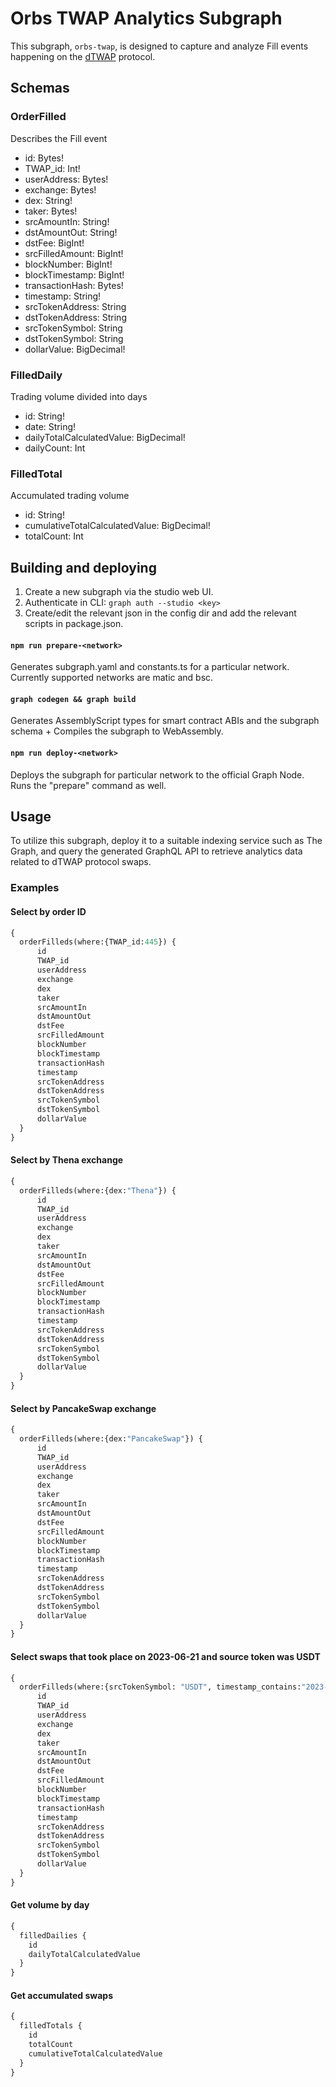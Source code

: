 # Orbs TWAP Analytics Subgraph

This subgraph, `orbs-twap`, is designed to capture and analyze Fill events happening on the [dTWAP](https://www.orbs.com/dtwap/) protocol.


## Schemas
### OrderFilled
Describes the Fill event
- id: Bytes!
- TWAP_id: Int!
- userAddress: Bytes!
- exchange: Bytes!
-  dex: String!
- taker: Bytes!
- srcAmountIn: String!
- dstAmountOut: String!
- dstFee: BigInt!
- srcFilledAmount: BigInt!
- blockNumber: BigInt!
- blockTimestamp: BigInt!
- transactionHash: Bytes!
- timestamp: String!
- srcTokenAddress: String
- dstTokenAddress: String
- srcTokenSymbol: String
- dstTokenSymbol: String
- dollarValue: BigDecimal!
### FilledDaily
Trading volume divided into days 
- id: String!
- date: String!
- dailyTotalCalculatedValue: BigDecimal!
- dailyCount: Int
### FilledTotal
Accumulated trading volume
- id: String!
- cumulativeTotalCalculatedValue: BigDecimal!
- totalCount: Int

## Building and deploying
1. Create a new subgraph via the studio web UI.
2. Authenticate in CLI: `graph auth --studio <key>`
3. Create/edit the relevant json in the config dir and add the relevant scripts in package.json.
#### `npm run prepare-<network>`
Generates subgraph.yaml and constants.ts for a particular network.
Currently supported networks are matic and bsc.
#### `graph codegen && graph build`
Generates AssemblyScript types for smart contract ABIs and the subgraph schema + Compiles the subgraph to WebAssembly.
#### `npm run deploy-<network>`
Deploys the subgraph for particular network to the official Graph Node. Runs the "prepare" command as well.

## Usage
To utilize this subgraph, deploy it to a suitable indexing service such as The Graph, and query the generated GraphQL API to retrieve analytics data related to dTWAP protocol swaps.

### Examples
#### Select by order ID
```graphql
{
  orderFilleds(where:{TWAP_id:445}) {
      id
      TWAP_id
      userAddress
      exchange
      dex
      taker
      srcAmountIn
      dstAmountOut
      dstFee
      srcFilledAmount
      blockNumber
      blockTimestamp
      transactionHash
      timestamp
      srcTokenAddress
      dstTokenAddress
      srcTokenSymbol
      dstTokenSymbol
      dollarValue
  }
}
```
#### Select by Thena exchange
```graphql
{
  orderFilleds(where:{dex:"Thena"}) {
      id
      TWAP_id
      userAddress
      exchange
      dex
      taker
      srcAmountIn
      dstAmountOut
      dstFee
      srcFilledAmount
      blockNumber
      blockTimestamp
      transactionHash
      timestamp
      srcTokenAddress
      dstTokenAddress
      srcTokenSymbol
      dstTokenSymbol
      dollarValue
  }
}
```
#### Select by PancakeSwap exchange
```graphql
{
  orderFilleds(where:{dex:"PancakeSwap"}) {
      id
      TWAP_id
      userAddress
      exchange
      dex
      taker
      srcAmountIn
      dstAmountOut
      dstFee
      srcFilledAmount
      blockNumber
      blockTimestamp
      transactionHash
      timestamp
      srcTokenAddress
      dstTokenAddress
      srcTokenSymbol
      dstTokenSymbol
      dollarValue
  }
}
```
#### Select swaps that took place on 2023-06-21 and source token was USDT
```graphql
{
  orderFilleds(where:{srcTokenSymbol: "USDT", timestamp_contains:"2023-06-21"}) {
      id
      TWAP_id
      userAddress
      exchange
      dex
      taker
      srcAmountIn
      dstAmountOut
      dstFee
      srcFilledAmount
      blockNumber
      blockTimestamp
      transactionHash
      timestamp
      srcTokenAddress
      dstTokenAddress
      srcTokenSymbol
      dstTokenSymbol
      dollarValue
  }
}
```
#### Get volume by day
```graphql
{
  filledDailies {
    id
    dailyTotalCalculatedValue
  }
}
```
#### Get accumulated swaps
```graphql
{
  filledTotals {
    id
    totalCount
    cumulativeTotalCalculatedValue
  }
}
```